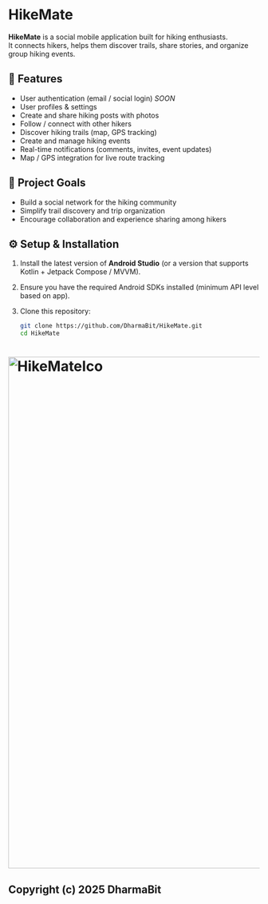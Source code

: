 # HikeMate

**HikeMate** is a social mobile application built for hiking enthusiasts.  
It connects hikers, helps them discover trails, share stories, and organize group hiking events.

## 🌄 Features

- User authentication (email / social login) *SOON*
- User profiles & settings
- Create and share hiking posts with photos
- Follow / connect with other hikers
- Discover hiking trails (map, GPS tracking)
- Create and manage hiking events
- Real-time notifications (comments, invites, event updates)
- Map / GPS integration for live route tracking

## 🎯 Project Goals

- Build a social network for the hiking community
- Simplify trail discovery and trip organization
- Encourage collaboration and experience sharing among hikers

## ⚙️ Setup & Installation

1. Install the latest version of **Android Studio** (or a version that supports Kotlin + Jetpack Compose / MVVM).
2. Ensure you have the required Android SDKs installed (minimum API level based on app).
3. Clone this repository:

   ```bash
   git clone https://github.com/DharmaBit/HikeMate.git
   cd HikeMate

# <img width="1024" height="1024" alt="HikeMateIco" src="https://github.com/user-attachments/assets/62ab3134-409d-4974-a101-2ede85ca1777" />

## Copyright (c) 2025 DharmaBit
